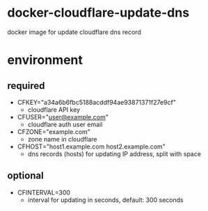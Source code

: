 # docker-cloudflare-update-dns
docker image for update cloudflare dns record

# environment

## required

* CFKEY="a34a6b6fbc5188acddf94ae93871371f27e9cf"
	* cloudflare API key
* CFUSER="user@example.com"
	* cloudflare auth user email
* CFZONE="example.com"
	* zone name in cloudflare
* CFHOST="host1.example.com host2.example.com"
	* dns records (hosts) for updating IP address, split with space

## optional

* CFINTERVAL=300
	* interval for updating in seconds, default: 300 seconds
